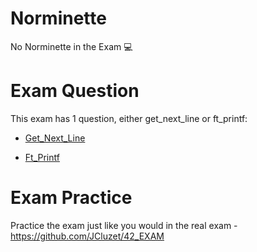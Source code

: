 # Norminette

No Norminette in the Exam 💻

# Exam Question

This exam has 1 question, either get_next_line or ft_printf:

- [Get_Next_Line](https://github.com/pasqualerossi/42-School-Exam-Rank-03/blob/main/get_next_line/shorter_version_of_get_next_line/get_next_line.c)

- [Ft_Printf](https://github.com/pasqualerossi/42-School-Exam-Rank-03/blob/main/ft_printf/ft_printf.c)

# Exam Practice

Practice the exam just like you would in the real exam - https://github.com/JCluzet/42_EXAM
